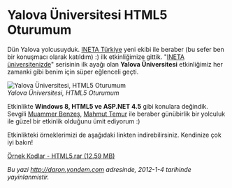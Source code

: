 # Yalova Üniversitesi HTML5 Oturumum 

Dün Yalova yolcusuyduk. [INETA Türkiye](http://www.inetatr.org/) yeni
ekibi ile beraber (bu sefer ben bir konuşmacı olarak katıldım) :) ilk
etkinliğimize gittik. "[INETA
üniversitenizde](http://davet.inetatr.org/Default.aspx)" serisinin ilk
ayağı olan **Yalova Üniversitesi** etkinliğimiz her zamanki gibi benim
için süper eğlenceli geçti.

![Yalova Üniversitesi, HTML5
Oturumum](media/Yalova_Universitesi_HTML5_Oturumum/yalova_uni.jpg)\
*Yalova Üniversitesi, HTML5 Oturumum*

Etkinlikte **Windows 8, HTML5 ve ASP.NET 4.5** gibi konulara değindik.
Sevgili [Muammer Benzeş](http://www.muammerbenzes.com/), [Mahmut
Temur](http://www.mahmuttemur.com/) ile beraber günübirlik bir yolculuk
ile güzel bir etkinlik olduğunu ümit ediyorum :)

Etkinlikteki örneklerimizi de aşağıdaki linkten indirebilirsiniz.
Kendinize çok iyi bakın!

[Örnek Kodlar - HTML5.rar (12.59
MB)](media/Yalova_Universitesi_HTML5_Oturumum/HTML5.rar)


*Bu yazi http://daron.yondem.com adresinde, 2012-1-4 tarihinde yayinlanmistir.*